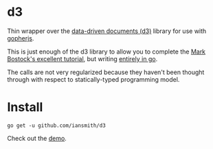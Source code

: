 d3
==

Thin wrapper over the [data-driven documents (d3)](http://d3js.org/) 
library for use with [gopherjs](https://github.com/gopherjs/gopherjs).

This is just enough of the d3 library to allow you to complete the
[Mark Bostock's excellent tutorial](http://bost.ocks.org/mike/bar/),
but writing [entirely in go](https://github.com/iansmith/d3/blob/master/tutorial/tutorial.go).  

The calls are not very regularized because they haven't been thought through
with respect to statically-typed programming model.

Install
=======
```
go get -u github.com/iansmith/d3
````

Check out the [demo](http://iansmith.github.io/d3).
